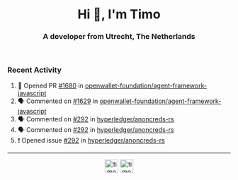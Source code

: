 <h1 align="center">Hi 👋, I'm Timo</h1>
<h3 align="center">A developer from Utrecht, The Netherlands</h3>
<br/>
<!-- https://github.com/rahuldkjain/github-profile-readme-generator --!>

<!--  <p align="left"><img src="https://github-readme-stats.vercel.app/api?username=timoglastra&show_icons=true&count_private=true&" alt="timoglastra" /></p> --!>

<!--
Github language stats
<p align="left"><img src="https://github-readme-stats.vercel.app/api/top-langs/?username=timoglastra&layout=compact" alt="timoglastra" /><p>
-->

<!-- Codestats language stats -->
<!-- <p align="left"><img src="https://codestats-readme.vercel.app/api/top-langs/?username=timoglastra&layout=compact&language_count=12" alt="timoglastra" /><p>    --!>
  
<h3>Recent Activity</h3>

<!--START_SECTION:activity-->
1. 💪 Opened PR [#1680](https://github.com/openwallet-foundation/agent-framework-javascript/pull/1680) in [openwallet-foundation/agent-framework-javascript](https://github.com/openwallet-foundation/agent-framework-javascript)
2. 🗣 Commented on [#1629](https://github.com/openwallet-foundation/agent-framework-javascript/pull/1629#issuecomment-1867296251) in [openwallet-foundation/agent-framework-javascript](https://github.com/openwallet-foundation/agent-framework-javascript)
3. 🗣 Commented on [#292](https://github.com/hyperledger/anoncreds-rs/issues/292#issuecomment-1867284082) in [hyperledger/anoncreds-rs](https://github.com/hyperledger/anoncreds-rs)
4. 🗣 Commented on [#292](https://github.com/hyperledger/anoncreds-rs/issues/292#issuecomment-1867284053) in [hyperledger/anoncreds-rs](https://github.com/hyperledger/anoncreds-rs)
5. ❗ Opened issue [#292](https://github.com/hyperledger/anoncreds-rs/issues/292) in [hyperledger/anoncreds-rs](https://github.com/hyperledger/anoncreds-rs)
<!--END_SECTION:activity-->

---

<p align="center">
<a href="https://twitter.com/timoglastra" target="blank"><img align="center" src="https://cdn.jsdelivr.net/npm/simple-icons@3.0.1/icons/twitter.svg" alt="timoglastra" height="30" width="30" /></a>
<a href="https://linkedin.com/in/timoglastra" target="blank"><img align="center" src="https://cdn.jsdelivr.net/npm/simple-icons@3.0.1/icons/linkedin.svg" alt="timoglastra" height="30" width="30" /></a>
</p>



